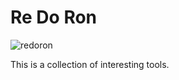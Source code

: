 # Re Do Ron

![redoron](https://s2.ax1x.com/2019/08/23/mBKtns.png)

This is a collection of interesting tools.
